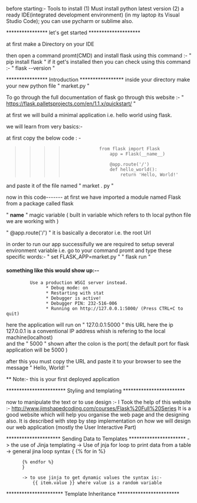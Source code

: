 before starting:-
Tools to install
       (1) Must install python latest version
       (2) a ready IDE(integrated development environment) (in my laptop its Visual Studio Code); you can use pycharm or sublime also. 

****************                                    let's get started                                    ********************

at first make a Directory on your IDE

then open a command promt(CMD) and install flask using this command  :- " pip install flask "
if it get's installed then you can check using this command  :- " flask --version "

****************               Introduction                 *****************
inside your directory make your new python file  " market.py "

To go through the full documentation of flask go through this website :-  " https://flask.palletsprojects.com/en/1.1.x/quickstart/ "

at first we will build a minimal application i.e. hello world using flask.

we will learn from very basics:-

at first copy the below code : -

  >>>>                  from flask import Flask
  >>>>                      app = Flask(__name__)
  >>>>
  >>>>                      @app.route('/')
  >>>>                      def hello_world():
  >>>>                          return 'Hello, World!'
    
    
and paste it of the file named " market . py "

now in this code-------
at first we have imported a module named Flask from a package called flask

" __name__ " magic variable ( built in variable which refers to th local python file we are working with )

" @app.route('/') " it is basically a decorator i.e. the root Url 

in order to run our app successifully we are required to setup several environment variable i.e.
 go to your command promt and type these specific words:-
 "
    set FLASK_APP=market.py
 "
 "
    flask run
 "
 
#### something like this would show up:--
             Use a production WSGI server instead.
                   * Debug mode: on
                   * Restarting with stat
                   * Debugger is active!
                   * Debugger PIN: 232-516-006
                   * Running on http://127.0.0.1:5000/ (Press CTRL+C to quit)
here the application will run on " 127.0.0.1:5000 " this URL
here the ip 127.0.0.1 is a conventional IP address whish is refering to the local machine(localhost)\
and the " 5000 " shown after the colon is the port( the default port for flask application will be 5000 )

after this you must copy the URL and paste it to your browser to see the message " Hello, World! " 

** Note:- this is your first deployed application



***********************       Styling and templating     ************************


now to manipulate the text or to use design :- 
 I Took the help of this website :- http://www.jimshapedcoding.com/courses/Flask%20Full%20Series
 It is a good website which will help you organise the web page and the designing also.
 It is described with step by step implementation on how we will design our web application (mostly the User Interactive Part)
 
 
 *********************        Sending Data to Templates      **********************
 ->   the use of Jinja templating 
          -> Use of jnja for loop to print data from a table
          -> general jina loop syntax  {
          {% for  in  %}
          
          {% endfor %}
          }
          
          -> to use jinja to get dynamic values the syntax is:-
              {{ item.value }} where value is a random variable
 
**********************          Template Inheritance          ************************


